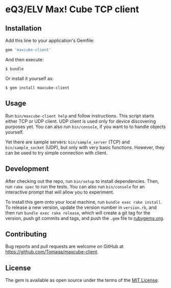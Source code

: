 # eQ3/ELV Max! Cube TCP client

## Installation

Add this line to your application's Gemfile:

```ruby
gem 'maxcube-client'
```

And then execute:

    $ bundle

Or install it yourself as:

    $ gem install maxcube-client

## Usage

Run `bin/maxcube-client help` and follow instructions. This script starts either TCP or UDP client. UDP client is used only for device discovering purposes yet.
You can also run `bin/console`, if you want to to handle objects yourself.

Yet there are sample servers: `bin/sample_server` (TCP) and `bin/sample_socket` (UDP), but only with very basic functions. However, they can be used to try simple connection with client.

## Development

After checking out the repo, run `bin/setup` to install dependencies. Then, run `rake spec` to run the tests. You can also run `bin/console` for an interactive prompt that will allow you to experiment.

To install this gem onto your local machine, run `bundle exec rake install`. To release a new version, update the version number in `version.rb`, and then run `bundle exec rake release`, which will create a git tag for the version, push git commits and tags, and push the `.gem` file to [rubygems.org](https://rubygems.org).

## Contributing

Bug reports and pull requests are welcome on GitHub at https://github.com/Tomaqa/maxcube-client.

## License

The gem is available as open source under the terms of the [MIT License](https://opensource.org/licenses/MIT).
